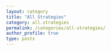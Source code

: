 ```yaml
---
layout: category
title: "All Strategies"
category: all.strategies
permalink: /categories/all-strategies/
author_profile: true
type: posts
---
```

